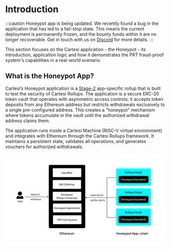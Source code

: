 # Introduction

:::caution
 Honeypot app is being updated. We recently found a bug in the application that has led to a fail-stop state. This means the current deployment is permanently frozen, and the bounty funds within it are no longer recoverable. Get in touch with us on [Discord](https://discord.gg/cWGbyFkQ2W) for more details.
:::

This section focuses on the Cartesi application - the Honeypot - its introduction, application logic and how it demonstrates the PRT fraud-proof system's capabilities in a real-world scenario.


## What is the Honeypot App?

Cartesi’s Honeypot application is a [Stage-2](https://medium.com/l2beat/introducing-stages-a-framework-to-evaluate-rollups-maturity-d290bb22befe) app-specific rollup that is built to test the security of Cartesi Rollups. The application is a secure ERC-20 token vault that operates with asymmetric access controls: it accepts token deposits from any Ethereum address but restricts withdrawals exclusively to a single pre-configured address. This creates a "honeypot" mechanism where tokens accumulate in the vault until the authorized withdrawal address claims them.

The application runs inside a Cartesi Machine (RISC-V virtual environment) and integrates with Ethereum through the Cartesi Rollups framework. It maintains a persistent state, validates all operations, and generates vouchers for authorized withdrawals.

![Honeypot](../images/honeypot-architecture.png)